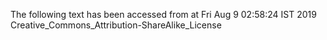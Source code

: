 The following text has been accessed from at Fri Aug 9 02:58:24 IST 2019
Creative_Commons_Attribution-ShareAlike_License
